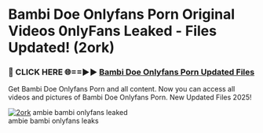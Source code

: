 # Bambi Doe Onlyfans Porn Original Videos 0nlyFans Leaked - Files Updated! (2ork)

<h3>🔴 CLICK HERE 🌐==►► <a href="https://tinyurl.com/brd5kh86" rel="nofollow">Bambi Doe Onlyfans Porn Updated Files</a></h3>

Get Bambi Doe Onlyfans Porn and all content. Now you can access all videos and pictures of Bambi Doe Onlyfans Porn. New Updated Files 2025!

[![2ork](https://i.imgur.com/K7sEzmb.gif)](https://tinyurl.com/brd5kh86)
ambie bambi onlyfans leaked<br>
ambie bambi onlyfans leaks